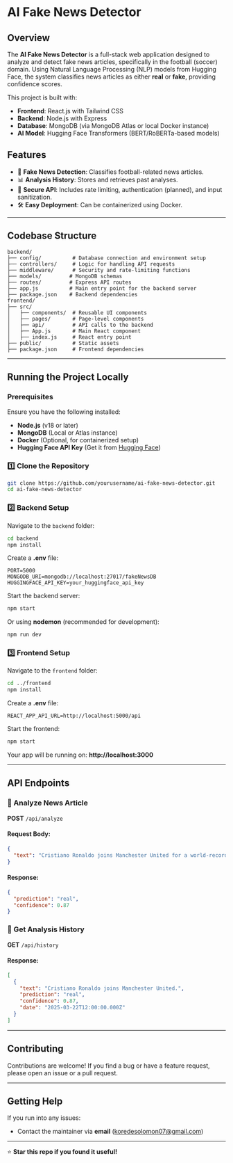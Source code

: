 # AI Fake News Detector

## Overview
The **AI Fake News Detector** is a full-stack web application designed to analyze and detect fake news articles, specifically in the football (soccer) domain. Using Natural Language Processing (NLP) models from Hugging Face, the system classifies news articles as either **real** or **fake**, providing confidence scores.

This project is built with:
- **Frontend**: React.js with Tailwind CSS
- **Backend**: Node.js with Express
- **Database**: MongoDB (via MongoDB Atlas or local Docker instance)
- **AI Model**: Hugging Face Transformers (BERT/RoBERTa-based models)

## Features
- 📰 **Fake News Detection**: Classifies football-related news articles.
- 📊 **Analysis History**: Stores and retrieves past analyses.
- 🔐 **Secure API**: Includes rate limiting, authentication (planned), and input sanitization.
- 🛠 **Easy Deployment**: Can be containerized using Docker.

---

## Codebase Structure
```plaintext
backend/
├── config/          # Database connection and environment setup
├── controllers/     # Logic for handling API requests
├── middleware/      # Security and rate-limiting functions
├── models/         # MongoDB schemas
├── routes/         # Express API routes
├── app.js          # Main entry point for the backend server
├── package.json    # Backend dependencies
frontend/
├── src/
│   ├── components/  # Reusable UI components
│   ├── pages/       # Page-level components
│   ├── api/         # API calls to the backend
│   ├── App.js       # Main React component
│   ├── index.js     # React entry point
├── public/          # Static assets
├── package.json     # Frontend dependencies
```

---

## Running the Project Locally

### Prerequisites
Ensure you have the following installed:
- **Node.js** (v18 or later)
- **MongoDB** (Local or Atlas instance)
- **Docker** (Optional, for containerized setup)
- **Hugging Face API Key** (Get it from [Hugging Face](https://huggingface.co/))

### 1️⃣ Clone the Repository
```bash
git clone https://github.com/yourusername/ai-fake-news-detector.git
cd ai-fake-news-detector
```

### 2️⃣ Backend Setup
Navigate to the `backend` folder:
```bash
cd backend
npm install
```

Create a **.env** file:
```plaintext
PORT=5000
MONGODB_URI=mongodb://localhost:27017/fakeNewsDB
HUGGINGFACE_API_KEY=your_huggingface_api_key
```

Start the backend server:
```bash
npm start
```
Or using **nodemon** (recommended for development):
```bash
npm run dev
```

### 3️⃣ Frontend Setup
Navigate to the `frontend` folder:
```bash
cd ../frontend
npm install
```

Create a **.env** file:
```plaintext
REACT_APP_API_URL=http://localhost:5000/api
```

Start the frontend:
```bash
npm start
```

Your app will be running on: **http://localhost:3000**

---

## API Endpoints
### 🔹 Analyze News Article
**POST** `/api/analyze`
#### Request Body:
```json
{
  "text": "Cristiano Ronaldo joins Manchester United for a world-record fee."
}
```
#### Response:
```json
{
  "prediction": "real",
  "confidence": 0.87
}
```

### 🔹 Get Analysis History
**GET** `/api/history`
#### Response:
```json
[
  {
    "text": "Cristiano Ronaldo joins Manchester United.",
    "prediction": "real",
    "confidence": 0.87,
    "date": "2025-03-22T12:00:00.000Z"
  }
]
```

---

## Contributing
Contributions are welcome! If you find a bug or have a feature request, please open an issue or a pull request.

---

## Getting Help
If you run into any issues:
- Contact the maintainer via **email** (koredesolomon07@gmail.com)


---

⭐ **Star this repo if you found it useful!**

